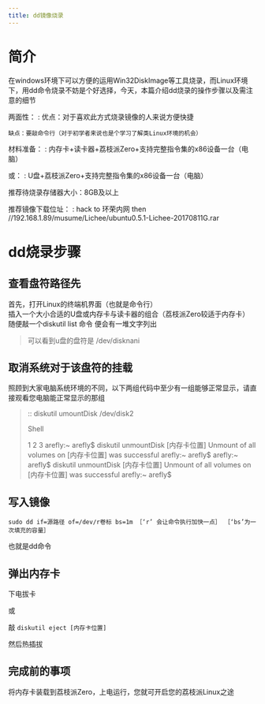 ```yaml
---
title: dd镜像烧录
---
```


简介
====

在windows环境下可以方便的运用Win32DiskImage等工具烧录，而Linux环境下，用dd命令烧录不妨是个好选择，今天，本篇介绍dd烧录的操作步骤以及需注意的细节

两面性：
:   优点：对于喜欢此方式烧录镜像的人来说方便快捷

    缺点：要敲命令行（对于初学者来说也是个学习了解类Linux环境的机会）

材料准备：
:   内存卡+读卡器+荔枝派Zero+支持完整指令集的x86设备一台（电脑）

或：
:   U盘+荔枝派Zero+支持完整指令集的x86设备一台（电脑）

推荐待烧录存储器大小：8GB及以上

推荐镜像下载位址：
:   hack to 环荣内网 then
    //192.168.1.89/musume/Lichee/ubuntu0.5.1-Lichee-20170811G.rar

dd烧录步骤
==========

查看盘符路径先
--------------

首先，打开Linux的终端机界面（也就是命令行）\
插入一个大小合适的U盘或内存卡与读卡器的组合（荔枝派Zero较适于内存卡）\
随便敲一个diskutil list 命令 便会有一堆文字列出

> 可以看到u盘的盘符是 /dev/disknani

取消系统对于该盘符的挂载
------------------------

照顾到大家电脑系统环境的不同，以下两组代码中至少有一组能够正常显示，请直接观看您电脑能正常显示的那组

> :: diskutil umountDisk /dev/disk2
>
> Shell
>
> 1 2 3 arefly:\~ arefly\$ diskutil unmountDisk [内存卡位置] Unmount of
> all volumes on [内存卡位置] was successful arefly:\~ arefly\$
> arefly:\~ arefly\$ diskutil unmountDisk [内存卡位置] Unmount of all
> volumes on [内存卡位置] was successful arefly:\~ arefly\$

写入镜像
--------

`sudo dd if=源路径 of=/dev/r卷标 bs=1m ［‘r’ 会让命令执行加快一点］ ［‘bs’为一次填充的容量］`

也就是dd命令

弹出内存卡
----------

下电拔卡

或

敲 `diskutil eject [内存卡位置]`

然后热插拔

完成前的事项
------------

将内存卡装载到荔枝派Zero，上电运行，您就可开启您的荔枝派Linux之途
